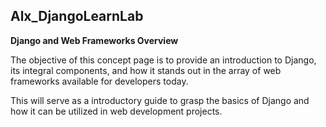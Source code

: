 ## Alx_DjangoLearnLab
**Django and Web Frameworks Overview**


The objective of this concept page is to provide an introduction to Django, its integral components, and how it stands out in the array of web frameworks available for developers today. 


This will serve as a introductory guide to grasp the basics of Django and how it can be utilized in web development projects.

